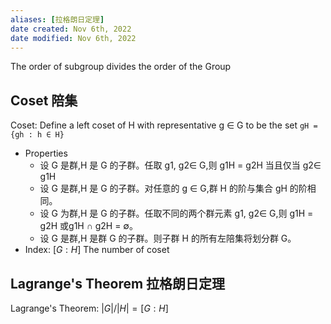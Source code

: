 ```yaml
---
aliases: [拉格朗日定理]
date created: Nov 6th, 2022
date modified: Nov 6th, 2022
---
```

The order of subgroup divides the order of the Group

## Coset 陪集
Coset: Define a left coset of H with representative g ∈ G to be the set `gH = {gh : h ∈ H}`
- Properties
	- 设 G 是群,H 是 G 的子群。任取 g1, g2∈ G,则 g1H = g2H 当且仅当 g2∈ g1H
	- 设 G 是群,H 是 G 的子群。对任意的 g ∈ G,群 H 的阶与集合 gH 的阶相同。
	- 设 G 为群,H 是 G 的子群。任取不同的两个群元素 g1, g2∈ G,则 g1H = g2H 或g1H ∩ g2H = ∅。
	- 设 G 是群,H 是群 G 的子群。则子群 H 的所有左陪集将划分群 G。
- Index: $[G:H]$ The number of coset


## Lagrange's Theorem 拉格朗日定理
Lagrange's Theorem: $|G|/|H| = [G : H]$
